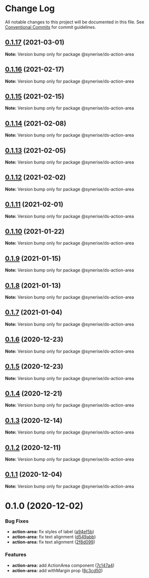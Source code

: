 # Change Log

All notable changes to this project will be documented in this file.
See [Conventional Commits](https://conventionalcommits.org) for commit guidelines.

## [0.1.17](https://github.com/Synerise/synerise-design/compare/@synerise/ds-action-area@0.1.16...@synerise/ds-action-area@0.1.17) (2021-03-01)

**Note:** Version bump only for package @synerise/ds-action-area





## [0.1.16](https://github.com/Synerise/synerise-design/compare/@synerise/ds-action-area@0.1.15...@synerise/ds-action-area@0.1.16) (2021-02-17)

**Note:** Version bump only for package @synerise/ds-action-area





## [0.1.15](https://github.com/Synerise/synerise-design/compare/@synerise/ds-action-area@0.1.14...@synerise/ds-action-area@0.1.15) (2021-02-15)

**Note:** Version bump only for package @synerise/ds-action-area





## [0.1.14](https://github.com/Synerise/synerise-design/compare/@synerise/ds-action-area@0.1.13...@synerise/ds-action-area@0.1.14) (2021-02-08)

**Note:** Version bump only for package @synerise/ds-action-area





## [0.1.13](https://github.com/Synerise/synerise-design/compare/@synerise/ds-action-area@0.1.12...@synerise/ds-action-area@0.1.13) (2021-02-05)

**Note:** Version bump only for package @synerise/ds-action-area





## [0.1.12](https://github.com/Synerise/synerise-design/compare/@synerise/ds-action-area@0.1.11...@synerise/ds-action-area@0.1.12) (2021-02-02)

**Note:** Version bump only for package @synerise/ds-action-area





## [0.1.11](https://github.com/Synerise/synerise-design/compare/@synerise/ds-action-area@0.1.10...@synerise/ds-action-area@0.1.11) (2021-02-01)

**Note:** Version bump only for package @synerise/ds-action-area





## [0.1.10](https://github.com/Synerise/synerise-design/compare/@synerise/ds-action-area@0.1.9...@synerise/ds-action-area@0.1.10) (2021-01-22)

**Note:** Version bump only for package @synerise/ds-action-area





## [0.1.9](https://github.com/Synerise/synerise-design/compare/@synerise/ds-action-area@0.1.8...@synerise/ds-action-area@0.1.9) (2021-01-15)

**Note:** Version bump only for package @synerise/ds-action-area





## [0.1.8](https://github.com/Synerise/synerise-design/compare/@synerise/ds-action-area@0.1.7...@synerise/ds-action-area@0.1.8) (2021-01-13)

**Note:** Version bump only for package @synerise/ds-action-area





## [0.1.7](https://github.com/Synerise/synerise-design/compare/@synerise/ds-action-area@0.1.6...@synerise/ds-action-area@0.1.7) (2021-01-04)

**Note:** Version bump only for package @synerise/ds-action-area





## [0.1.6](https://github.com/Synerise/synerise-design/compare/@synerise/ds-action-area@0.1.5...@synerise/ds-action-area@0.1.6) (2020-12-23)

**Note:** Version bump only for package @synerise/ds-action-area





## [0.1.5](https://github.com/Synerise/synerise-design/compare/@synerise/ds-action-area@0.1.4...@synerise/ds-action-area@0.1.5) (2020-12-23)

**Note:** Version bump only for package @synerise/ds-action-area





## [0.1.4](https://github.com/Synerise/synerise-design/compare/@synerise/ds-action-area@0.1.3...@synerise/ds-action-area@0.1.4) (2020-12-21)

**Note:** Version bump only for package @synerise/ds-action-area





## [0.1.3](https://github.com/Synerise/synerise-design/compare/@synerise/ds-action-area@0.1.2...@synerise/ds-action-area@0.1.3) (2020-12-14)

**Note:** Version bump only for package @synerise/ds-action-area





## [0.1.2](https://github.com/Synerise/synerise-design/compare/@synerise/ds-action-area@0.1.1...@synerise/ds-action-area@0.1.2) (2020-12-11)

**Note:** Version bump only for package @synerise/ds-action-area





## [0.1.1](https://github.com/Synerise/synerise-design/compare/@synerise/ds-action-area@0.1.0...@synerise/ds-action-area@0.1.1) (2020-12-04)

**Note:** Version bump only for package @synerise/ds-action-area





# 0.1.0 (2020-12-02)


### Bug Fixes

* **action-area:** fix styles of label ([a94ef5b](https://github.com/Synerise/synerise-design/commit/a94ef5be68d375b44ed552b65c8be20b293ec7ac))
* **action-area:** fix text alignment ([d549abb](https://github.com/Synerise/synerise-design/commit/d549abb74f687f27bac0eb0bad2a4753c5c0b8de))
* **action-area:** fix text alignment ([2f8d099](https://github.com/Synerise/synerise-design/commit/2f8d0991bb4400775b807517f47d0a54c6ba1cfe))


### Features

* **action-area:** add ActionArea component ([7c147a4](https://github.com/Synerise/synerise-design/commit/7c147a41761cc4c5743247e662b87a810e5366c7))
* **action-area:** add withMargin prop ([8c3cd50](https://github.com/Synerise/synerise-design/commit/8c3cd5008f388d13fde506a6396bbd1141616221))
